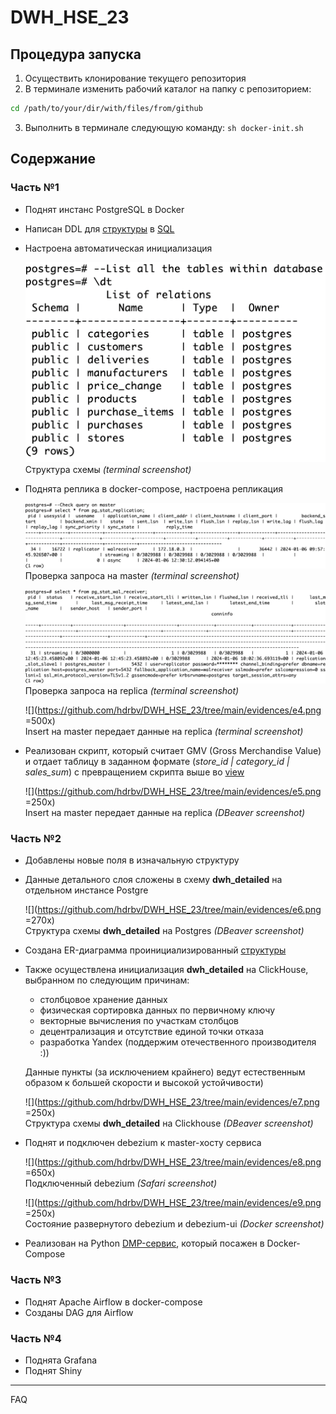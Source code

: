 # DWH_HSE_23

## Процедура запуска

1. Осуществить клонирование текущего репозитория 
2. В терминале изменить рабочий каталог на папку с репозиторием: 

```bash
cd /path/to/your/dir/with/files/from/github
```

3. Выполнить в терминале следующую команду: `sh docker-init.sh`

## Содержание

### Часть №1
- Поднят инстанс PostgreSQL в Docker
- Написан DDL для [структуры](https://github.com/hdrbv/DWH_HSE_23/blob/main/Full_Structure.pdf) в [SQL](https://github.com/hdrbv/DWH_HSE_23/blob/main/createdb.sql)
- Настроена автоматическая инициализация

    ![](./evidences/e1.png) 
    <br>Структура схемы _(terminal screenshot)_

- Поднята реплика в docker-compose, настроена репликация

    ![](./evidences/e2.png) 
    <br>Проверка запроса на master _(terminal screenshot)_

    ![](./evidences/e3.png) 
    <br>Проверка запроса на replica _(terminal screenshot)_    

    ![](https://github.com/hdrbv/DWH_HSE_23/tree/main/evidences/e4.png =500x) 
    <br>Insert на master передает данные на replica _(terminal screenshot)_    

- Реализован скрипт, который считает GMV (Gross Merchandise Value) и отдает таблицу в заданном формате (_store_id | category_id | sales_sum_) с превращением скрипта выше во [view](https://github.com/hdrbv/DWH_HSE_23/blob/main/createview.sql)

    ![](https://github.com/hdrbv/DWH_HSE_23/tree/main/evidences/e5.png =250x) 
    <br>Insert на master передает данные на replica _(DBeaver screenshot)_    

### Часть №2
- Добавлены новые поля в изначальную структуру
- Данные детального слоя сложены в схему **dwh_detailed** на отдельном инстансе Postgre

    ![](https://github.com/hdrbv/DWH_HSE_23/tree/main/evidences/e6.png =270x) 
    <br>Структура схемы **dwh_detailed** на Postgres _(DBeaver screenshot)_    

- Создана ER-диаграмма проинициализированный [структуры](./Full_Structure_Det_DWH.pdf)
- Также осуществлена инициализация **dwh_detailed** на ClickHouse, выбранном по следующим причинам:
    - столбцовое хранение данных
    - физическая сортировка данных по первичному ключу
    - векторные вычисления по участкам столбцов
    - децентрализация и отсутствие единой точки отказа
    - разработка Yandex (поддержим отечественного производителя :))
    
    Данные пункты (за исключением крайнего) ведут естественным образом к б*o*льшей скорости и высокой устойчивости) 

    ![](https://github.com/hdrbv/DWH_HSE_23/tree/main/evidences/e7.png =250x) 
    <br>Структура схемы **dwh_detailed** на Clickhouse _(DBeaver screenshot)_    


- Поднят и подключен debezium к master-хосту сервиса

    ![](https://github.com/hdrbv/DWH_HSE_23/tree/main/evidences/e8.png =650x) 
    <br> Подключенный debezium  _(Safari screenshot)_    

    ![](https://github.com/hdrbv/DWH_HSE_23/tree/main/evidences/e9.png =250x) 
    <br> Состояние развернутого debezium и debezium-ui  _(Docker screenshot)_            

- Реализован на Python [DMP-сервис](https://github.com/hdrbv/DWH_HSE_23/blob/main/DMP_service.py), который посажен в Docker-Compose 



### Часть №3
- Поднят Apache Airflow в docker-compose 
- Созданы DAG для Airflow

### Часть №4
- Поднята Grafana
- Поднят Shiny

***

FAQ


